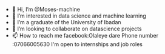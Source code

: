 - 👋 Hi, I’m @Moses-machine
- 👀 I’m interested in data science and machine learning
- 🌱 I’m a graduate of the University of Ibadan
- 💞️ I’m looking to collaborate on datascience projects
- 📫 How to reach me facebook:Olaleye dare
Phone number :07066005630
I'm open to internships and job roles

<!---
Moses-machine/Moses-machine is a ✨ special ✨ repository because its `README.md` (this file) appears on your GitHub profile.
You can click the Preview link to take a look at your changes.
--->

